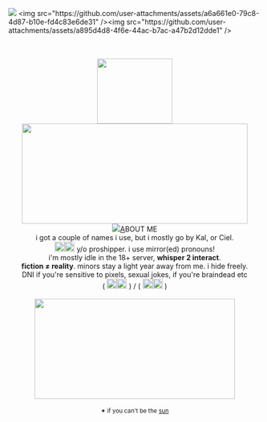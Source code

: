 
![](https://komarev.com/ghpvc/?username=sednoseterces&color=6321de&style=plastic&label=(っ'ヮ'c)++++&abbreviated=true) <img src="https://github.com/user-attachments/assets/a6a661e0-79c8-4d87-b10e-fd4c83e6de31" /><img src="https://github.com/user-attachments/assets/a895d4d8-4f6e-44ac-b7ac-a47b2d12dde1" />
<div align="center"> <br /> <br />
  <img src="https://github.com/user-attachments/assets/f5456a01-f99b-412c-a45b-74a62b58a46c" height=130 width=150> <br />
  <img src="https://github.com/user-attachments/assets/30cbfb8f-84c1-4915-81de-837e0f11d887" height=200 width=450> <br />
  <img src="https://github.com/user-attachments/assets/335c7d97-ee11-488a-97b2-641f6cfce260"
    
   [A](https://www.youtube.com/watch?v=UPJoZm49Ibk)BOUT ME <br />
  i got a couple of names i use, but i mostly go by Kal, or Ciel. <br />
  <img src="https://github.com/user-attachments/assets/af0ad96e-38ff-4f09-adee-0ce95f38a961" width="20" height="20" /><img src="https://github.com/user-attachments/assets/f5961e47-b880-4d27-922b-a4b09c14352f" width="20" height="20" />
 y/o proshipper. i use mirror(ed) pronouns! <br />
  i'm mostly idle in the 18+ server, **whisper 2 interact**. <br />
  **fiction ≠ reality**. minors stay a light year away from me. i hide freely. <br />
  DNI if you're sensitive to pixels, sexual jokes, if you're braindead etc <br />
  ( <img src="https://github.com/user-attachments/assets/56d328c9-ee07-431b-8a78-dc36ace45fd1" width="20" height="20" /><img src="https://github.com/user-attachments/assets/65a8ce6c-54bb-4a9d-bd11-2505ee01acde" width="20" height="20" /> ) / ( <img src="https://github.com/user-attachments/assets/aebc9f0e-9127-4d86-b852-50587df45902" width="20" height="20" /><img src="https://github.com/user-attachments/assets/745b49b9-be5a-4e0f-b903-84dd1ec68694" width="20" height="20" /> ) <br /> <br />
  <img src="https://github.com/user-attachments/assets/f1453be1-f115-47b5-9175-5783aa89d6df" width="400" height="200" /> <br /> <br />
 <sub> ✦ if you can't be the [sun](https://youtu.be/G_ANJV_czSI?feature=shared) </sub> <br /> <br /> <br />
 
